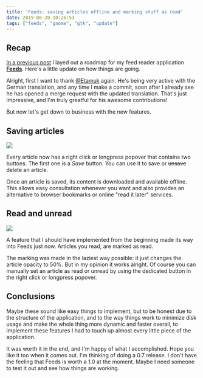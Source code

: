 ```yaml
---
title: 'Feeds: saving articles offline and marking stuff as read'
date: 2019-08-20 10:26:53
tags: ["feeds", "gnome", "gtk", "update"]
---
```


## Recap

[In a previous post](https://gabmus.gitlab.io/2019/08/12/feeds-0-6-and-roadmap-md/) I layed out a roadmap for my feed reader application [**Feeds**](https://flathub.org/apps/details/org.gabmus.gnome-feeds). Here's a little update on how things are going.

Alright, first I want to thank [@Etamuk](https://gitlab.com/etamuk) again. He's being very active with the German translation, and any time I make a commit, soon after I already see he has opened a merge request with the updated translation. That's just impressive, and I'm truly greatful for his awesome contributions!

But now let's get down to business with the new features.

## Saving articles

![](/images/post_pics/Feeds-saving-articles-offline-and-marking-stuff-as-read/save_article.avif)

Every article now has a right click or longpress popover that contains two buttons. The first one is a *Save* button. You can use it to save or ~~unsave~~ delete an article.

Once an article is saved, its content is downloaded and available offline. This allows easy consultation whenever you want and also provides an alternative to browser bookmarks or online "read it later" services.

## Read and unread

![](/images/post_pics/Feeds-saving-articles-offline-and-marking-stuff-as-read/read_unread.avif)

A feature that I should have implemented from the beginning made its way into Feeds just now. Articles you read, are marked as read.

The marking was made in the laziest way possible: it just changes the article opacity to 50%. But in my opinion it works alright. Of course you can manually set an article as read or unread by using the dedicated button in the right click or longpress popover.

## Conclusions

Maybe these sound like easy things to implement, but to be honest due to the structure of the application, and to the way things work to minimize disk usage and make the whole thing more dynamic and faster overall, to implement these features I had to touch up almost every little piece of the application.

It was worth it in the end, and I'm happy of what I accomplished. Hope you like it too when it comes out. I'm thinking of doing a 0.7 release. I don't have the feeling that Feeds is worth a 1.0 at the moment. Maybe I need someone to test it out and see how things are working.
